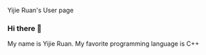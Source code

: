 Yijie Ruan's User page

### Hi there 👋

My name is Yijie Ruan. My favorite programming language is C++
<!--
**YijieRuan/yijieruan** is a ✨ _special_ ✨ repository because its `README.md` (this file) appears on your GitHub profile.
